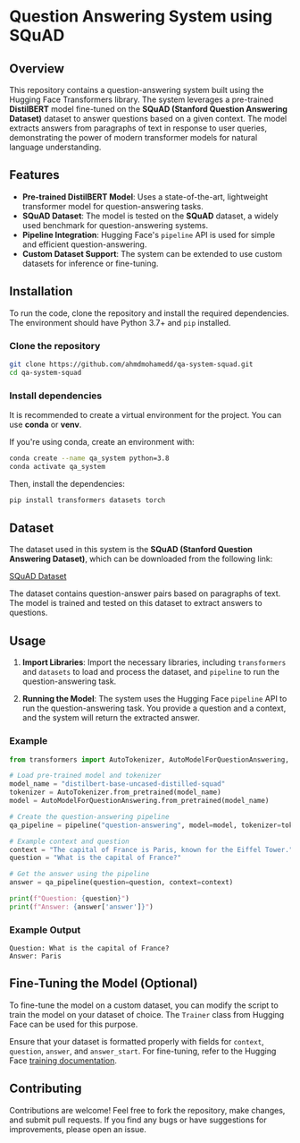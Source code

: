 # Question Answering System using SQuAD

## Overview
This repository contains a question-answering system built using the Hugging Face Transformers library. The system leverages a pre-trained **DistilBERT** model fine-tuned on the **SQuAD (Stanford Question Answering Dataset)** dataset to answer questions based on a given context. The model extracts answers from paragraphs of text in response to user queries, demonstrating the power of modern transformer models for natural language understanding.

## Features
- **Pre-trained DistilBERT Model**: Uses a state-of-the-art, lightweight transformer model for question-answering tasks.
- **SQuAD Dataset**: The model is tested on the **SQuAD** dataset, a widely used benchmark for question-answering systems.
- **Pipeline Integration**: Hugging Face's `pipeline` API is used for simple and efficient question-answering.
- **Custom Dataset Support**: The system can be extended to use custom datasets for inference or fine-tuning.

## Installation

To run the code, clone the repository and install the required dependencies. The environment should have Python 3.7+ and `pip` installed.

### Clone the repository

```bash
git clone https://github.com/ahmdmohamedd/qa-system-squad.git
cd qa-system-squad
```

### Install dependencies

It is recommended to create a virtual environment for the project. You can use **conda** or **venv**.

If you're using conda, create an environment with:

```bash
conda create --name qa_system python=3.8
conda activate qa_system
```

Then, install the dependencies:

```bash
pip install transformers datasets torch
```

## Dataset

The dataset used in this system is the **SQuAD (Stanford Question Answering Dataset)**, which can be downloaded from the following link:

[SQuAD Dataset](https://rajpurkar.github.io/SQuAD-explorer/)

The dataset contains question-answer pairs based on paragraphs of text. The model is trained and tested on this dataset to extract answers to questions.

## Usage

1. **Import Libraries**: Import the necessary libraries, including `transformers` and `datasets` to load and process the dataset, and `pipeline` to run the question-answering task.

2. **Running the Model**: The system uses the Hugging Face `pipeline` API to run the question-answering task. You provide a question and a context, and the system will return the extracted answer.

### Example

```python
from transformers import AutoTokenizer, AutoModelForQuestionAnswering, pipeline

# Load pre-trained model and tokenizer
model_name = "distilbert-base-uncased-distilled-squad"
tokenizer = AutoTokenizer.from_pretrained(model_name)
model = AutoModelForQuestionAnswering.from_pretrained(model_name)

# Create the question-answering pipeline
qa_pipeline = pipeline("question-answering", model=model, tokenizer=tokenizer)

# Example context and question
context = "The capital of France is Paris, known for the Eiffel Tower."
question = "What is the capital of France?"

# Get the answer using the pipeline
answer = qa_pipeline(question=question, context=context)

print(f"Question: {question}")
print(f"Answer: {answer['answer']}")
```

### Example Output

```
Question: What is the capital of France?
Answer: Paris
```

## Fine-Tuning the Model (Optional)

To fine-tune the model on a custom dataset, you can modify the script to train the model on your dataset of choice. The `Trainer` class from Hugging Face can be used for this purpose.

Ensure that your dataset is formatted properly with fields for `context`, `question`, `answer`, and `answer_start`. For fine-tuning, refer to the Hugging Face [training documentation](https://huggingface.co/docs/transformers/training).

## Contributing

Contributions are welcome! Feel free to fork the repository, make changes, and submit pull requests. If you find any bugs or have suggestions for improvements, please open an issue.
